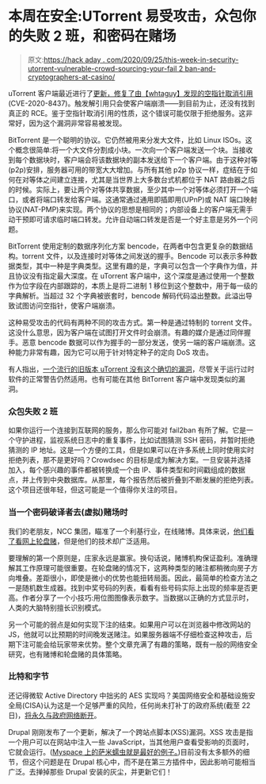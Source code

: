# 本周在安全:UTorrent 易受攻击，众包你的失败 2 班，和密码在赌场

> 原文:[https://hack aday . com/2020/09/25/this-week-in-security-utorrent-vulnerable-crowd-sourcing-your-fail 2 ban-and-cryptographers-at-casino/](https://hackaday.com/2020/09/25/this-week-in-security-utorrent-vulnerable-crowd-sourcing-your-fail2ban-and-cryptographers-at-casinos/)

uTorrent 客户端最近进行了[更新，修复了由【whtaguy】发现的空指针取消引用](https://blog.whtaguy.com/2020/09/utorrent-cve-2020-8437-vulnerability.html) (CVE-2020-8437)。触发解引用只会使客户端崩溃——到目前为止，还没有找到真正的 RCE。鉴于空指针取消引用的性质，这个错误可能仅限于拒绝服务。这非常好，因为这个漏洞非常容易被发现。

BitTorrent 是一个聪明的协议。它仍然被用来分发大文件，比如 Linux ISOs。这个概念很简单:将一个大文件分割成小块。一次向一个客户端发送一个块。当接收到每个数据块时，客户端会将该数据块的副本发送给下一个客户端。由于这种对等(p2p)安排，服务器可用的带宽大大增加。与所有其他 p2p 协议一样，症结在于如何在对等体之间建立连接，尤其是当世界上大多数台式机都位于 NAT 路由器之后的时候。实际上，要让两个对等体共享数据，至少其中一个对等体必须打开一个端口，或者将端口转发给客户端。这通常通过通用即插即用(UPnP)或 NAT 端口映射协议(NAT-PMP)来实现。两个协议的思想是相同的；内部设备上的客户端无需手动干预即可请求临时端口转发。允许自动端口转发是否是一个好主意是另外一个问题。

BitTorrent 使用定制的数据序列化方案 bencode，在两者中包含更复杂的数据结构。torrent 文件，以及连接时对等体之间发送的握手。Bencode 可以表示多种数据类型，其中一种是字典类型。这里有趣的是，字典可以包含一个字典作为值，并且协议没有指定最大深度。在 uTorrent 客户端中，这个深度是通过使用一个整数作为位字段在内部跟踪的，本质上是将二进制 1 移位到这个整数中，用于每一级的字典解析。当超过 32 个字典被嵌套时，bencode 解码代码溢出整数。此溢出导致试图访问空指针，使客户端崩溃。

这种易受攻击的代码有两种不同的攻击方式。第一种是通过特制的 torrent 文件。这没什么意思，因为客户端在试图打开文件时会崩溃。有趣的媒介是通过同伴握手。恶意 bencode 数据可以作为握手的一部分发送，使另一端的客户端崩溃。这种能力非常有趣，因为它可以用于针对特定种子的定向 DoS 攻击。

有人指出，[一个流行的旧版本 uTorrent 没有这个确切的漏洞](https://www.reddit.com/r/netsec/comments/ixxtny/utorrent_cve20208437_null_deref_vulnerability_and/g69j35k?utm_source=share&utm_medium=web2x&context=3)，尽管关于运行过时软件的正常警告仍然适用。也有可能在其他 BitTorrent 客户端中发现类似的漏洞。

### 众包失败 2 班

如果你运行一个连接到互联网的服务，那么你可能对 fail2ban 有所了解。它是一个守护进程，监视系统日志中的重复事件，比如试图猜测 SSH 密码，并暂时拒绝猜测的 IP 地址。这是一个方便的工具，但是如果可以在许多系统上同时使用实时拒绝列表，那不是更好吗？Crowdsec 的目标是成为解决方案。一旦安装并选择加入，每个感兴趣的事件都被转换成一个由 IP、事件类型和时间戳组成的数据点，并上传到中央数据库。从那里，每个报告然后被折叠到不断发展的拒绝列表。这个项目还很年轻，但这可能是一个值得你关注的项目。

### 当一个密码破译者去(虚拟)赌场时

我们的老朋友，NCC 集团，瞄准了一个利基行业，在线赌博。具体来说，[他们看了看网上轮盘赌](https://research.nccgroup.com/2020/09/18/online-casino-roulette-a-guideline-for-penetration-testers-and-security-researchers/)，但是他们的技术却广泛适用。

要理解的第一个原则是，庄家永远是赢家。换句话说，赌博机构保证盈利。准确理解其工作原理可能很重要。在轮盘赌的情况下，这两种类型的赌注都稍微向房子方向堆叠。差距很小，即使是微小的优势也能扭转局面。因此，最简单的检查方法之一是随机数生成器。找到中奖号码的列表，看看有些号码实际上出现的频率是否更高。作者分享了一个小技巧:用位图图像表示数字。当数据以正确的方式显示时，人类的大脑特别擅长识别模式。

另一个可能的弱点是如何实现下注的结束。如果用户可以在浏览器中修改网站的 JS，他就可以比预期的时间晚发送赌注。如果服务器端不仔细检查这种攻击，后期下注可能会给玩家带来优势。整个文章充满了有趣的策略，既有一般的网络安全研究，也有赌博和轮盘赌的具体策略。

### 比特和字节

还记得微软 Active Directory 中拙劣的 AES 实现吗？美国网络安全和基础设施安全局(CISA)认为这是一个足够严重的风险，任何尚未打补丁的政府系统(截至 22 日)，[将永久与政府网络断开](https://cyber.dhs.gov/ed/20-04/)。

Drupal 刚刚发布了一个更新，解决了一个跨站点脚本(XSS)漏洞。XSS 攻击是指一个用户可以在网站中注入一些 JavaScript，当其他用户查看受影响的页面时，它就会运行。([Myspace 上的萨米蠕虫就是最好的例子。](https://en.wikipedia.org/wiki/Samy_(computer_worm)))目前没有太多额外的细节，但这个问题是在 Drupal 核心中，而不是在第三方插件中，因此影响可能相当广泛。去掸掉那些 Drupal 安装的灰尘，并更新它们！